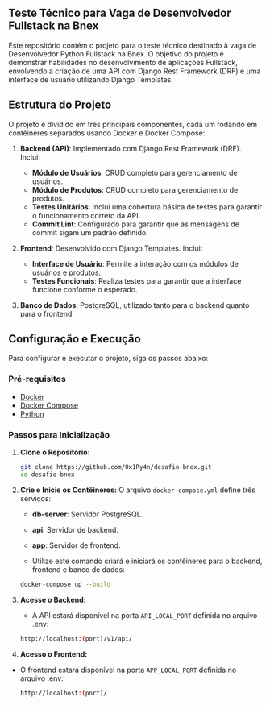 ## Teste Técnico para Vaga de Desenvolvedor Fullstack na Bnex

Este repositório contém o projeto para o teste técnico destinado à vaga de Desenvolvedor Python Fullstack na Bnex. O objetivo do projeto é demonstrar habilidades no desenvolvimento de aplicações Fullstack, envolvendo a criação de uma API com Django Rest Framework (DRF) e uma interface de usuário utilizando Django Templates.

## Estrutura do Projeto

O projeto é dividido em três principais componentes, cada um rodando em contêineres separados usando Docker e Docker Compose:

1. **Backend (API)**: Implementado com Django Rest Framework (DRF). Inclui:
   - **Módulo de Usuários**: CRUD completo para gerenciamento de usuários.
   - **Módulo de Produtos**: CRUD completo para gerenciamento de produtos.
   - **Testes Unitários**: Inclui uma cobertura básica de testes para garantir o funcionamento correto da API.
   - **Commit Lint**: Configurado para garantir que as mensagens de commit sigam um padrão definido.

2. **Frontend**: Desenvolvido com Django Templates. Inclui:
   - **Interface de Usuário**: Permite a interação com os módulos de usuários e produtos.
   - **Testes Funcionais**: Realiza testes para garantir que a interface funcione conforme o esperado.

3. **Banco de Dados**: PostgreSQL, utilizado tanto para o backend quanto para o frontend.

## Configuração e Execução

Para configurar e executar o projeto, siga os passos abaixo:

### Pré-requisitos

- [Docker](https://docs.docker.com/get-docker/)
- [Docker Compose](https://docs.docker.com/compose/install/)
- [Python](https://www.python.org/downloads/)

### Passos para Inicialização

1. **Clone o Repositório:**

   ```bash
   git clone https://github.com/0x1Ry4n/desafio-bnex.git
   cd desafio-bnex

2. **Crie e Inicie os Contêineres:**
    O arquivo `docker-compose.yml` define três serviços:
    - **db-server**: Servidor PostgreSQL.
    - **api**: Servidor de backend.
    - **app**: Servidor de frontend.

    - Utilize este comando criará e iniciará os contêineres para o backend, frontend e banco de dados:

    ```bash
    docker-compose up --build
    ```

3. **Acesse o Backend:**
    - A API estará disponível na porta `API_LOCAL_PORT` definida no arquivo .env: 
    ```bash
    http://localhost:(port)/v1/api/
    
4. **Acesso o Frontend:**
  - O frontend estará disponível na porta `APP_LOCAL_PORT` definida no arquivo .env: 
    ```bash
    http://localhost:(port)/ 
    ```

